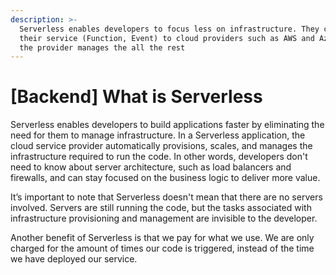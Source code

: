 ```yaml
---
description: >-
  Serverless enables developers to focus less on infrastructure. They can deploy
  their service (Function, Event) to cloud providers such as AWS and Azure, and
  the provider manages the all the rest
---
```


# \[Backend] What is Serverless

Serverless enables developers to build applications faster by eliminating the need for them to manage infrastructure. In a Serverless application, the cloud service provider automatically provisions, scales, and manages the infrastructure required to run the code. In other words, developers don't need to know about server architecture, such as load balancers and firewalls, and can stay focused on the business logic to deliver more value.

It’s important to note that Serverless doesn't mean that there are no servers involved. Servers are still running the code, but the tasks associated with infrastructure provisioning and management are invisible to the developer.

Another benefit of Serverless is that we pay for what we use. We are only charged for the amount of times our code is triggered, instead of the time we have deployed our service.
